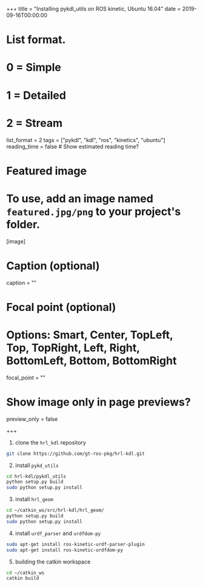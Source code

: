+++
title = "Installing pykdl_utils on ROS kinetic, Ubuntu 16.04"
date = 2019-09-16T00:00:00

# List format.
#   0 = Simple
#   1 = Detailed
#   2 = Stream
list_format = 2
tags = ["pykdl", "kdl", "ros", "kinetics", "ubuntu"]
reading_time = false  # Show estimated reading time?
# Featured image
# To use, add an image named `featured.jpg/png` to your project's folder.
[image]
  # Caption (optional)
  caption = ""

  # Focal point (optional)
  # Options: Smart, Center, TopLeft, Top, TopRight, Left, Right, BottomLeft, Bottom, BottomRight
  focal_point = ""

  # Show image only in page previews?
  preview_only = false

+++
1) clone the `hrl_kdl` repository
```bash
git clone https://github.com/gt-ros-pkg/hrl-kdl.git
```
2) install `pykd_utils`
```bash
cd hrl-kdl/pykdl_utils
python setup.py build
sudo python setup.py install
```
3) install `hrl_geom`
```bash
cd ~/catkin_ws/src/hrl-kdl/hrl_geom/
python setup.py build
sudo python setup.py install
```
4) install `urdf_parser` and `urdfdom-py`
```bash
sudo apt-get install ros-kinetic-urdf-parser-plugin
sudo apt-get install ros-kinetic-urdfdom-py
```
5) building the catkin workspace
```bash
cd ~/catkin_ws
catkin build
```
